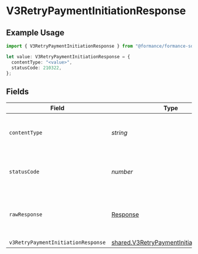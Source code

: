 # V3RetryPaymentInitiationResponse

## Example Usage

```typescript
import { V3RetryPaymentInitiationResponse } from "@formance/formance-sdk/sdk/models/operations";

let value: V3RetryPaymentInitiationResponse = {
  contentType: "<value>",
  statusCode: 210322,
};
```

## Fields

| Field                                                                                                     | Type                                                                                                      | Required                                                                                                  | Description                                                                                               |
| --------------------------------------------------------------------------------------------------------- | --------------------------------------------------------------------------------------------------------- | --------------------------------------------------------------------------------------------------------- | --------------------------------------------------------------------------------------------------------- |
| `contentType`                                                                                             | *string*                                                                                                  | :heavy_check_mark:                                                                                        | HTTP response content type for this operation                                                             |
| `statusCode`                                                                                              | *number*                                                                                                  | :heavy_check_mark:                                                                                        | HTTP response status code for this operation                                                              |
| `rawResponse`                                                                                             | [Response](https://developer.mozilla.org/en-US/docs/Web/API/Response)                                     | :heavy_check_mark:                                                                                        | Raw HTTP response; suitable for custom response parsing                                                   |
| `v3RetryPaymentInitiationResponse`                                                                        | [shared.V3RetryPaymentInitiationResponse](../../../sdk/models/shared/v3retrypaymentinitiationresponse.md) | :heavy_minus_sign:                                                                                        | Accepted                                                                                                  |